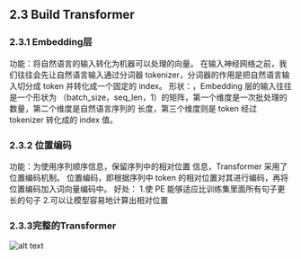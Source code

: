 ## 2.3 Build Transformer
### 2.3.1 Embedding层
功能：将⾃然语⾔的输⼊转化为机器可以处理的向量。
在输⼊神经⽹络之前，我们往往会先让⾃然语⾔输⼊通过分词器 tokenizer，分词器的作⽤是把⾃然语⾔输⼊切分成 token 并转化成⼀个固定的 index。
形状：，Embedding 层的输⼊往往是⼀个形状为 （batch_size，seq_len，1）的矩阵，第⼀个维度是⼀次批处理的数量，第⼆个维度是⾃然语⾔序列的
⻓度，第三个维度则是 token 经过 tokenizer 转化成的 index 值。
### 2.3.2 位置编码
功能：为使⽤序列顺序信息，保留序列中的相对位置
信息，Transformer 采⽤了位置编码机制。
位置编码，即根据序列中 token 的相对位置对其进⾏编码，再将位置编码加⼊词向量编码中。
好处：
1.使 PE 能够适应⽐训练集⾥⾯所有句⼦更⻓的句⼦
2.可以让模型容易地计算出相对位置
### 2.3.3完整的Transformer
![alt text](image-1.png)
